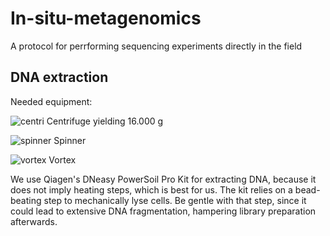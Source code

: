 # In-situ-metagenomics
A protocol for perrforming sequencing experiments directly in the field

## DNA extraction

Needed equipment:

![centri](https://github.com/jtamames/In-situ-metagenomics/assets/34687997/646fcb28-f845-4a64-9807-782cbf82dff0)
Centrifuge yielding 16.000 g

![spinner](https://github.com/jtamames/In-situ-metagenomics/assets/34687997/5b760214-6524-45f9-9603-b3334fad3fbb)
Spinner

![vortex](https://github.com/jtamames/In-situ-metagenomics/assets/34687997/7dad732d-bcb4-4626-ab5c-5786e9a4220a)
Vortex

We use Qiagen's DNeasy PowerSoil Pro Kit for extracting DNA, because it does not imply heating steps, which is best for us. The kit relies on a bead-beating step to mechanically lyse cells. Be gentle with that step, since it could lead to extensive DNA fragmentation, hampering library preparation afterwards.
